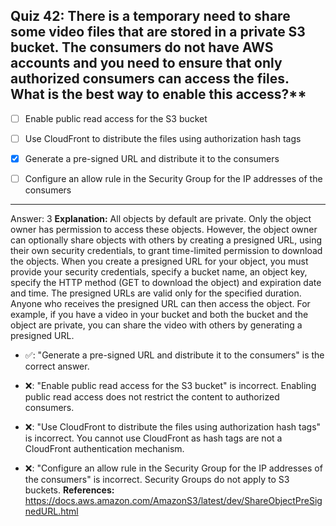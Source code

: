 ## Quiz 42: There is a temporary need to share some video files that are stored in a private S3 bucket. The consumers do not have AWS accounts and you need to ensure that only authorized consumers can access the files. What is the best way to enable this access?**

- [ ] Enable public read access for the S3 bucket

- [ ] Use CloudFront to distribute the files using authorization hash tags

- [x] Generate a pre-signed URL and distribute it to the consumers

- [ ] Configure an allow rule in the Security Group for the IP addresses of the consumers

----
Answer: 3
**Explanation:**
All objects by default are private. Only the object owner has permission to access these objects. However, the object owner can optionally share objects with others by creating a presigned URL, using their own security credentials, to grant time-limited permission to download the objects. When you create a presigned URL for your object, you must provide your security credentials, specify a bucket name, an object key, specify the HTTP method (GET to download the object) and expiration date and time. The presigned URLs are valid only for the specified duration. Anyone who receives the presigned URL can then access the object. For example, if you have a video in your bucket and both the bucket and the object are private, you can share the video with others by generating a presigned URL.

- ✅: "Generate a pre-signed URL and distribute it to the consumers" is the correct answer.

- ❌: "Enable public read access for the S3 bucket" is incorrect. Enabling public read access does not restrict the content to authorized consumers.

- ❌: "Use CloudFront to distribute the files using authorization hash tags" is incorrect. You cannot use CloudFront as hash tags are not a CloudFront authentication mechanism.

- ❌: "Configure an allow rule in the Security Group for the IP addresses of the consumers" is incorrect. Security Groups do not apply to S3 buckets.
  **References:**
  https://docs.aws.amazon.com/AmazonS3/latest/dev/ShareObjectPreSignedURL.html
